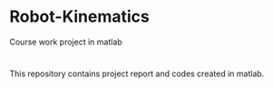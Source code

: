 # Robot-Kinematics
Course work project in matlab
#
This repository contains project report and codes created in matlab.
